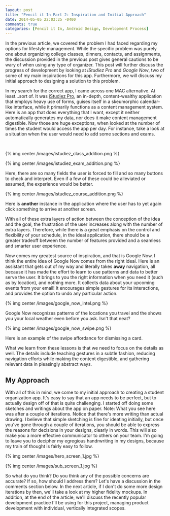 ```yaml
---
layout: post
title: "Pencil it In Part 2: Inspiration and Initial Approach"
date: 2014-05-05 22:03:25 -0400
comments: true
categories: [Pencil it In, Android Design, Development Process]
---
```

In the previous article, we covered the problem I had faced regarding my options for lifestyle management. While the specific problem was purely one about organizing college classes, dinners, contacts, and assignments, the discussion provided in the previous post gives general cautions to be wary of when using any type of organizer. This post will further discuss the progress of development by looking at <em>iStudiez Pro</em> and <em>Google Now</em>, two of some of my main inspirations for this app. Furthermore, we will discuss my initial approach to designing a solution to this problem.

<!-- more -->

In my search for the correct app, I came across one MAC alternative. At least...sort of. It was <a href="https://itunes.apple.com/us/app/istudiez-pro/id402989379?mt=12">iStudiez Pro</a>, an in-depth, content-wealthy application that employs heavy use of forms, guises itself in a skeumorphic calendar-like interface, while it primarily functions as a content management system. Here is an app that does everything that I want, except it neither automatically generates my data, nor does it make content management digestible. Now those are huge exceptions, when looked at the number of times the student would access the app per day. For instance, take a look at a situation when the user would need to add some sections and exams.

<br>

{% img center /images/istudiez_class_addition.png %}

{% img center /images/istudiez_exam_addition.png %}

Here, there are so many fields the user is forced to fill and so many buttons to check and interpret. Even if a few of these could be alleviated or assumed, the experience would be better.

{% img center /images/istudiez_course_addition.png %}

Here is <b>another</b> instance in the application where the user has to yet again click something to arrive at another screen.

With all of these extra layers of action between the conception of the idea and the goal, the frustration of the user increases along with the number of extra layers. Therefore, while there is a great emphasis on the control and flexibility of your schedule, in the ideal application, there should be a greater tradeoff between the number of features provided and a seamless and smarter user experience.

Now comes my greatest source of inspiration, and that is Google Now. I think the entire idea of Google Now comes from the right ideal. Here is an assistant that gets out of my way and literally takes **away** navigation, all because it has made the effort to learn to use patterns and data to better serve the user. It brings to you the right information when you need it (such as by location), and nothing more. It collects data about your upcoming events from your email! It encourages simple gestures for its interactions, and provides the option to undo any particular action.

{% img center /images/google_now_intel.png %}

Google Now recognizes patterns of the locations you travel and the shows you your local weather even before you ask. Isn't that neat?

{% img center /images/google_now_swipe.png %}

Here is an example of the swipe affordance for dismissing a card.

What we learn from these lessons is that we need to focus on the details as well. The details include teaching gestures in a subtle fashion, reducing navigation efforts while making the content digestible, and gathering relevant data in pleasingly abstract ways.

<h2>My Approach</h2>

With all of this in mind, we come to my initial approach to creating a student organization app. It's easy to say that an app needs to be perfect, but to actually design off of that is quite challenging. I started off doing some sketches and writings about the app on paper. Note: What you see here was after a couple of iterations. Notice that there's more writing than actual drawing. I believe that simple sketching is fine for ideating initially, but once you've gone through a couple of iterations, you should be able to express the reasons for decisions in your designs, clearly in words. This will also make you a more effective communicator to others on your team. I'm going to leave you to decipher my egregious handrwriting in my designs, because my train of thought is fairly easy to follow.

{% img center /images/hero_screen_1.jpg %}

{% img center /images/sub_screen_1.jpg %}

So what do you think? Do you think any of the possible concerns are accurate? If so, how should I address them? Let's have a discussion in the comments section below. In the next article, if I don't do some more design iterations by then, we'll take a look at my higher fidelity mockups. In addition, at the end of the article, we'll discuss the recently popular development practice I'll be using for this project, managing product development with individual, vertically integrated scopes. 